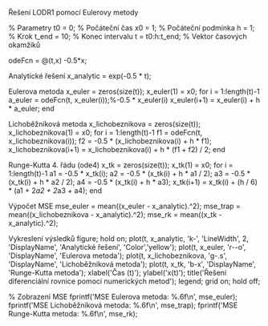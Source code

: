 Řešení LODR1 pomocí Eulerovy metody


% Parametry
t0 = 0;        % Počáteční čas
x0 = 1;        % Počáteční podmínka
h = 1;       % Krok
t_end = 10;     % Konec intervalu
t = t0:h:t_end; % Vektor časových okamžiků

odeFcn = @(t,x) -0.5*x;

Analytické řešení
x_analytic = exp(-0.5 * t);

Eulerova metoda
x_euler = zeros(size(t));
x_euler(1) = x0;
for i = 1:length(t)-1
    a_euler = odeFcn(t, x_euler(i));%-0.5 * x_euler(i)
    x_euler(i+1) = x_euler(i) + h * a_euler;
end

Lichoběžníková metoda
x_lichobeznikova = zeros(size(t));
x_lichobeznikova(1) = x0;
for i = 1:length(t)-1
    f1 = odeFcn(t, x_lichobeznikova(i));
    f2 = -0.5 * (x_lichobeznikova(i) + h * f1);
    x_lichobeznikova(i+1) = x_lichobeznikova(i) + h * (f1 + f2) / 2;
end

Runge-Kutta 4. řádu (ode4)
x_tk = zeros(size(t));
x_tk(1) = x0;
for i = 1:length(t)-1
    a1 = -0.5 * x_tk(i);
    a2 = -0.5 * (x_tk(i) + h * a1 / 2);
    a3 = -0.5 * (x_tk(i) + h * a2 / 2);
    a4 = -0.5 * (x_tk(i) + h * a3);
    x_tk(i+1) = x_tk(i) + (h / 6) * (a1 + 2*a2 + 2*a3 + a4);
end

Výpočet MSE
mse_euler = mean((x_euler - x_analytic).^2);
mse_trap = mean((x_lichobeznikova - x_analytic).^2);
mse_rk = mean((x_tk - x_analytic).^2);

Vykreslení výsledků
figure;
hold on;
plot(t, x_analytic, 'k-', 'LineWidth', 2, 'DisplayName', 'Analytické řešení', 'Color','yellow');
plot(t, x_euler, 'r--o', 'DisplayName', 'Eulerova metoda');
plot(t, x_lichobeznikova, 'g-.s', 'DisplayName', 'Lichoběžníková metoda');
plot(t, x_tk, 'b-x', 'DisplayName', 'Runge-Kutta metoda');
xlabel('Čas (t)');
ylabel('x(t)');
title('Řešení diferenciální rovnice pomocí numerických metod');
legend;
grid on;
hold off;

% Zobrazení MSE
fprintf('MSE Eulerova metoda: %.6f\n', mse_euler);
fprintf('MSE Lichoběžníková metoda: %.6f\n', mse_trap);
fprintf('MSE Runge-Kutta metoda: %.6f\n', mse_rk);
